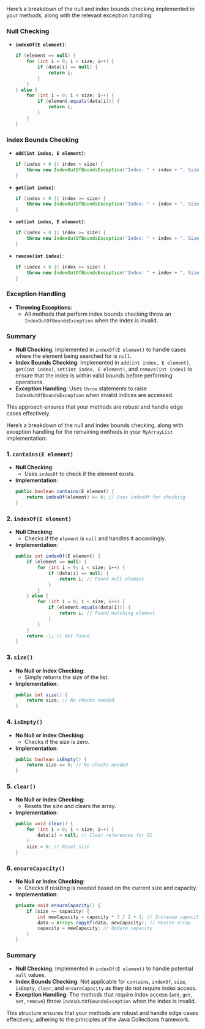 Here’s a breakdown of the null and index bounds checking implemented in your methods, along with the relevant exception handling:

### Null Checking
- **`indexOf(E element)`**:
  ```java
  if (element == null) {
      for (int i = 0; i < size; i++) {
          if (data[i] == null) {
              return i;
          }
      }
  } else {
      for (int i = 0; i < size; i++) {
          if (element.equals(data[i])) {
              return i;
          }
      }
  }
  ```

### Index Bounds Checking
- **`add(int index, E element)`**:
  ```java
  if (index < 0 || index > size) {
      throw new IndexOutOfBoundsException("Index: " + index + ", Size: " + size);
  }
  ```

- **`get(int index)`**:
  ```java
  if (index < 0 || index >= size) {
      throw new IndexOutOfBoundsException("Index: " + index + ", Size: " + size);
  }
  ```

- **`set(int index, E element)`**:
  ```java
  if (index < 0 || index >= size) {
      throw new IndexOutOfBoundsException("Index: " + index + ", Size: " + size);
  }
  ```

- **`remove(int index)`**:
  ```java
  if (index < 0 || index >= size) {
      throw new IndexOutOfBoundsException("Index: " + index + ", Size: " + size);
  }
  ```

### Exception Handling
- **Throwing Exceptions**:
  - All methods that perform index bounds checking throw an `IndexOutOfBoundsException` when the index is invalid.
  
### Summary
- **Null Checking**: Implemented in `indexOf(E element)` to handle cases where the element being searched for is `null`.
- **Index Bounds Checking**: Implemented in `add(int index, E element)`, `get(int index)`, `set(int index, E element)`, and `remove(int index)` to ensure that the index is within valid bounds before performing operations.
- **Exception Handling**: Uses `throw` statements to raise `IndexOutOfBoundsException` when invalid indices are accessed.

This approach ensures that your methods are robust and handle edge cases effectively.

Here’s a breakdown of the null and index bounds checking, along with exception handling for the remaining methods in your `MyArrayList` implementation:

### 1. `contains(E element)`
- **Null Checking**:
  - Uses `indexOf` to check if the element exists.
- **Implementation**:
  ```java
  public boolean contains(E element) {
      return indexOf(element) >= 0; // Uses indexOf for checking
  }
  ```

### 2. `indexOf(E element)`
- **Null Checking**:
  - Checks if the `element` is `null` and handles it accordingly.
- **Implementation**:
  ```java
  public int indexOf(E element) {
      if (element == null) {
          for (int i = 0; i < size; i++) {
              if (data[i] == null) {
                  return i; // Found null element
              }
          }
      } else {
          for (int i = 0; i < size; i++) {
              if (element.equals(data[i])) {
                  return i; // Found matching element
              }
          }
      }
      return -1; // Not found
  }
  ```

### 3. `size()`
- **No Null or Index Checking**:
  - Simply returns the size of the list.
- **Implementation**:
  ```java
  public int size() {
      return size; // No checks needed
  }
  ```

### 4. `isEmpty()`
- **No Null or Index Checking**:
  - Checks if the size is zero.
- **Implementation**:
  ```java
  public boolean isEmpty() {
      return size == 0; // No checks needed
  }
  ```

### 5. `clear()`
- **No Null or Index Checking**:
  - Resets the size and clears the array.
- **Implementation**:
  ```java
  public void clear() {
      for (int i = 0; i < size; i++) {
          data[i] = null; // Clear references for GC
      }
      size = 0; // Reset size
  }
  ```

### 6. `ensureCapacity()`
- **No Null or Index Checking**:
  - Checks if resizing is needed based on the current size and capacity.
- **Implementation**:
  ```java
  private void ensureCapacity() {
      if (size == capacity) {
          int newCapacity = capacity * 3 / 2 + 1; // Increase capacity
          data = Arrays.copyOf(data, newCapacity); // Resize array
          capacity = newCapacity; // Update capacity
      }
  }
  ```

### Summary
- **Null Checking**: Implemented in `indexOf(E element)` to handle potential `null` values.
- **Index Bounds Checking**: Not applicable for `contains`, `indexOf`, `size`, `isEmpty`, `clear`, and `ensureCapacity` as they do not require index access.
- **Exception Handling**: The methods that require index access (`add`, `get`, `set`, `remove`) throw `IndexOutOfBoundsException` when the index is invalid.

This structure ensures that your methods are robust and handle edge cases effectively, adhering to the principles of the Java Collections framework.